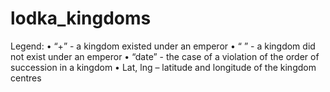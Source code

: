 # lodka_kingdoms
Legend:
•	“+” - a kingdom existed under an emperor
•	“   ”  - a kingdom did not exist under an emperor 
•	“date” - the case of a violation of the order of succession in a kingdom
•	Lat, lng – latitude and longitude of the kingdom centres
